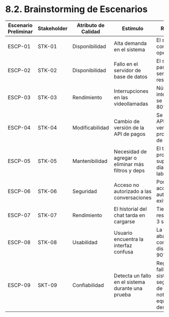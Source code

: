 # 8.2. Brainstorming de Escenarios

| Escenario Preliminar | Stakeholder | Atributo de Calidad | Estímulo                                            | Respuesta                                                                                  |
|-----------------------|-------------|---------------------|----------------------------------------------------|-------------------------------------------------------------------------------------------|
| ESCP-01              | STK-01      | Disponibilidad      | Alta demanda en el sistema                         | El sistema continúa operando                                                              |
| ESCP-02              | STK-02      | Disponibilidad      | Fallo en el servidor de base de datos             | El sistema pasa a un servidor de respaldo                                                |
| ESCP-03              | STK-03      | Rendimiento         | Interrupciones en las videollamadas               | Número de interrupciones se reduce en 80%                                                |
| ESCP-04              | STK-04      | Modificabilidad     | Cambio de versión de la API de pagos              | Se actualiza el API a la última versión de los proveedores de pagos                      |
| ESCP-05              | STK-05      | Mantenibilidad      | Necesidad de agregar o eliminar más filtros y deps| El tiempo promedio no supera los 2 días laborables                                       |
| ESCP-06              | STK-06      | Seguridad           | Acceso no autorizado a las conversaciones         | Porcentaje de accesos no autorizados exitoso de 0                                        |
| ESCP-07              | STK-07      | Rendimiento         | El historial del chat tarda en cargarse           | Tiempo de respuesta de 3 segundos                                                        |
| ESCP-08              | STK-08      | Usabilidad          | Usuario encuentra la interfaz confusa             | La tasa de abandono de compra disminuye un 90%                                           |
| ESCP-09              | SKT-09      | Confiabilidad       | Detecta un fallo en el sistema durante una prueba | Registrar el fallo en un sistema de seguimiento de errores, notificar al equipo de desarrollo |
